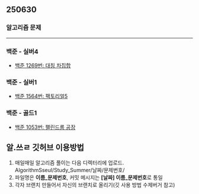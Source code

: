 ## 250630

### 알고리즘 문제

---

### 백준 - 실버4
- [백준 1269번: 대칭 차집합](https://www.acmicpc.net/problem/1269)

### 백준 - 실버1
- [백준 1564번: 팩토리얼5](https://www.acmicpc.net/problem/1564)

### 백준 - 골드1
- [백준 1053번: 팰린드롬 공장](https://www.acmicpc.net/problem/1053)

## 알.쓰ㄹ 깃허브 이용방법
1. 매일매일 알고리즘 풀이는 다음 디렉터리에 업로드. AlgorithmSseul/Study_Summer/날짜/문제번호/
2. 파일명은 **이름_문제번호**, 커밋 메시지는 **[날짜] 이름_문제번호**로 통일
3. 각자 브랜치 만들어서 자신의 브랜치로 올리기(깃 사용 방법 수제버거 참고)
